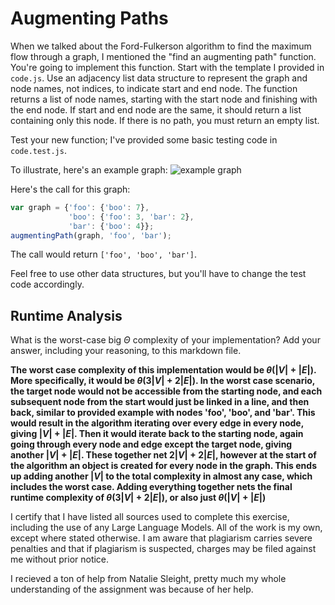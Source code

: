# Augmenting Paths

When we talked about the Ford-Fulkerson algorithm to find the maximum flow
through a graph, I mentioned the "find an augmenting path" function. You're
going to implement this function. Start with the template I provided in
`code.js`. Use an adjacency list data structure to represent the graph and node
names, not indices, to indicate start and end node. The function returns a list
of node names, starting with the start node and finishing with the end node. If
start and end node are the same, it should return a list containing only this
node. If there is no path, you must return an empty list.

Test your new function; I've provided some basic testing code in `code.test.js`.

To illustrate, here's an example graph:
![example graph](graph.png)

Here's the call for this graph:

```javascript
var graph = {'foo': {'boo': 7},
             'boo': {'foo': 3, 'bar': 2},
             'bar': {'boo': 4}};
augmentingPath(graph, 'foo', 'bar');
```

The call would return `['foo', 'boo', 'bar']`.

Feel free to use other data structures, but you'll have to change the test code
accordingly.

## Runtime Analysis

What is the worst-case big $\Theta$ complexity of your implementation? Add your
answer, including your reasoning, to this markdown file.

**The worst case complexity of this implementation would be $\theta(|V| + |E|)$. More specifically, it would be $\theta(3|V| + 2|E|)$. In the worst case scenario, the target node would not be accessible from the starting node, and each subsequent node from the start would just be linked in a line, and then back, similar to provided example with nodes 'foo', 'boo', and 'bar'. This would result in the algorithm iterating over every edge in every node, giving $|V| + |E|$. Then it would iterate back to the starting node, again going through every node and edge except the target node, giving another $|V| + |E|$. These together net $2|V| + 2|E|$, however at the start of the algorithm an object is created for every node in the graph. This ends up adding another $|V|$ to the total complexity in almost any case, which includes the worst case. Adding everything together nets the final runtime complexity of $\theta(3|V| + 2|E|)$, or also just $\theta(|V| + |E|)$**

I certify that I have listed all sources used to complete this exercise, including the use of any Large Language Models. All of the work is my own, except where stated otherwise. I am aware that plagiarism carries severe penalties and that if plagiarism is suspected, charges may be filed against me without prior notice.

I recieved a ton of help from Natalie Sleight, pretty much my whole understanding of the assignment was because of her help. 
